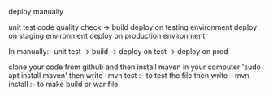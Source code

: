 deploy manually 

unit test
code quality check ->
build 
deploy on testing environment
deploy on staging environment
deploy on production environment

In manually:-
unit test -> build -> deploy on test -> deploy on prod

clone your code from github and then install maven in your computer 'sudo apt install maven'
then write 
    -mvn test :- to test the file 
    then write - mvn install :- to make build or war file 